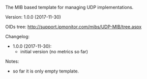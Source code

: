 The MIB based template for managing UDP implementations.

Version: 1.0.0 (2017-11-30)

OIDs tree: http://support.ipmonitor.com/mibs/UDP-MIB/tree.aspx

Changelog:
- 1.0.0 (2017-11-30):
  - initial version (no metrics so far)

Notes:
- so far it is only empty template.
